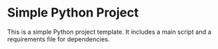 # Simple Python Project

This is a simple Python project template. It includes a main script and a requirements file for dependencies. 